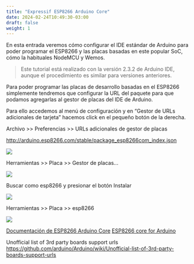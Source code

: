 ```yaml
---
title: "Expressif ESP8266 Arduino Core"
date: 2024-02-24T10:49:30-03:00
draft: false
weight: 1
---
```


En esta entrada veremos cómo configurar el IDE estándar de Arduino para poder programar el ESP8266 y las placas basadas en este popular SoC, cómo la habituales NodeMCU y Wemos.
<!--more-->
> Este tutorial está realizado con la versión 2.3.2 de Arduino IDE, aunque el procedimiento es similar para versiones anteriores.

Para poder programar las placas de desarrollo basadas en el ESP8266 simplemente tendremos que configurar la URL del paquete para que podamos agregarlas al gestor de placas del IDE de Arduino.

Para ello accedemos al menú de configuración y en “Gestor de URLs adicionales de tarjeta” hacemos click en el pequeño botón de la derecha.

Archivo >> Preferencias >> URLs adicionales de gestor de placas

http://arduino.esp8266.com/stable/package_esp8266com_index.json

![](../img/urls.gif#center)

Herramientas >> Placa >> Gestor de placas...

![](../img/gestor.png#center)

Buscar como esp8266 y presionar el botón Instalar

![](../img/placas.gif#center)

Herramientas >> Placa >> esp8266

![](../img/esp8266.gif#center)

[Documentación de ESP8266 Arduino Core](https://esp8266-arduino-spanish.readthedocs.io/es/latest/)
[ESP8266 core for Arduino](https://github.com/esp8266/Arduino)

Unofficial list of 3rd party boards support urls
https://github.com/arduino/Arduino/wiki/Unofficial-list-of-3rd-party-boards-support-urls